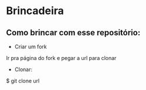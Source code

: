 # Brincadeira

## Como brincar com esse repositório:

* Criar um fork

Ir pra página do fork e pegar a url para clonar

* Clonar:

$ git clone url

